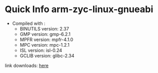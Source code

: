 # Quick Info arm-zyc-linux-gnueabi
* Compiled with :
  * BINUTILS version: 2.37
  * GMP version: gmp-6.2.1
  * MPFR version: mpfr-4.1.0
  * MPC version: mpc-1.2.1
  * ISL version: isl-0.24
  * GCLIB version: glibc-2.34

link downloads: <a href='https://github.com/ZyCromerZ/compiled-gcc/releases/download/varm-zyc-linux-gnueabi-11.x-gnu-20210822/arm-zyc-linux-gnueabi-11.x-gnu-20210822.tar.gz'>here</a>

